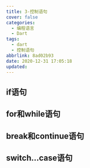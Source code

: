 ```yaml
---
title: 3-控制语句
cover: false
categories:
  - 编程语言
  - Dart
tags:
  - dart
  - 控制语句
abbrlink: 8ad02b93
date: 2020-12-31 17:05:18
updated:
---
```


## if语句
## for和while语句
## break和continue语句
## switch...case语句 

